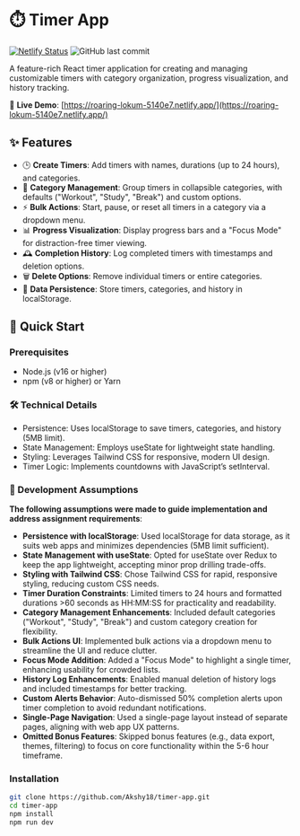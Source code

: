 # ⏱️ Timer App

[![Netlify Status](https://api.netlify.com/api/v1/badges/5b022f9b-9a8e-4f1e-9e8a-5b0b0b5b0b0b/deploy-status)](https://roaring-lokum-5140e7.netlify.app/)
![GitHub last commit](https://img.shields.io/github/last-commit/Akshy18/timer-app)

A feature-rich React timer application for creating and managing customizable timers with category organization, progress visualization, and history tracking.

🔗 **Live Demo**: [https://roaring-lokum-5140e7.netlify.app/](https://roaring-lokum-5140e7.netlify.app/)

## ✨ Features

- 🕒 **Create Timers**: Add timers with names, durations (up to 24 hours), and categories.
- 📁 **Category Management**: Group timers in collapsible categories, with defaults ("Workout", "Study", "Break") and custom options.
- ⚡ **Bulk Actions**: Start, pause, or reset all timers in a category via a dropdown menu.
- 📊 **Progress Visualization**: Display progress bars and a "Focus Mode" for distraction-free timer viewing.
- 🕰️ **Completion History**: Log completed timers with timestamps and deletion options.
- 🗑️ **Delete Options**: Remove individual timers or entire categories.
- 💾 **Data Persistence**: Store timers, categories, and history in localStorage.

## 🚀 Quick Start

### Prerequisites

- Node.js (v16 or higher)
- npm (v8 or higher) or Yarn

### 🛠️ Technical Details
- Persistence: Uses localStorage to save timers, categories, and history (5MB limit).
- State Management: Employs useState for lightweight state handling.
- Styling: Leverages Tailwind CSS for responsive, modern UI design.
- Timer Logic: Implements countdowns with JavaScript’s setInterval.

### 📝 Development Assumptions

**The following assumptions were made to guide implementation and address assignment requirements**:

- **Persistence with localStorage**: Used localStorage for data storage, as it suits web apps and minimizes dependencies (5MB limit sufficient).
- **State Management with useState**: Opted for useState over Redux to keep the app lightweight, accepting minor prop drilling trade-offs.
- **Styling with Tailwind CSS**: Chose Tailwind CSS for rapid, responsive styling, reducing custom CSS needs.
- **Timer Duration Constraints**: Limited timers to 24 hours and formatted durations >60 seconds as HH:MM:SS for practicality and readability.
- **Category Management Enhancements**: Included default categories ("Workout", "Study", "Break") and custom category creation for flexibility.
- **Bulk Actions UI**: Implemented bulk actions via a dropdown menu to streamline the UI and reduce clutter.
- **Focus Mode Addition**: Added a "Focus Mode" to highlight a single timer, enhancing usability for crowded lists.
- **History Log Enhancements**: Enabled manual deletion of history logs and included timestamps for better tracking.
- **Custom Alerts Behavior**: Auto-dismissed 50% completion alerts upon timer completion to avoid redundant notifications.
- **Single-Page Navigation**: Used a single-page layout instead of separate pages, aligning with web app UX patterns.
- **Omitted Bonus Features**: Skipped bonus features (e.g., data export, themes, filtering) to focus on core functionality within the 5-6 hour timeframe.


### Installation

```bash
git clone https://github.com/Akshy18/timer-app.git
cd timer-app
npm install
npm run dev

